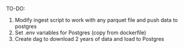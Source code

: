 TO-DO:
1. Modify ingest script to work with any parquet file and push data to postgres
2. Set .env variables for Postgres (copy from dockerfile)
3. Create dag to download 2 years of data and load to Postgres
